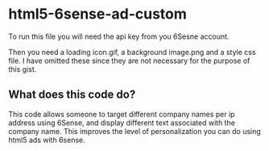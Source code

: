 # html5-6sense-ad-custom

To run this file you will need the api key from you 6Sesne account. 

Then you need a loading icon.gif, a background image.png and a style css file. I have omitted these since they are not necessary for the purpose of this gist. 

## What does this code do?

This code allows someone to target different company names per ip address using 6Sense, and display different text associated with the company name. This improves the level of personalization you can do using html5 ads with 6sense.

